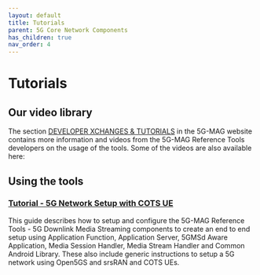 ```yaml
---
layout: default
title: Tutorials
parent: 5G Core Network Components
has_children: true
nav_order: 4
---
```

# Tutorials

## Our video library
The section [DEVELOPER XCHANGES & TUTORIALS](https://www.5g-mag.com/tutorials) in the 5G-MAG website contains more information and videos from the 5G-MAG Reference Tools developers on the usage of the tools. Some of the videos are also available here:

## Using the tools
### [Tutorial - 5G Network Setup with COTS UE](./5gnetwork.html)
This guide describes how to setup and configure the 5G-MAG Reference Tools - 5G Downlink Media Streaming components to create an end to end setup using Application Function, Application Server, 5GMSd Aware Application, Media Session Handler, Media Stream Handler and Common Android Library. These also include generic instructions to setup a 5G network using Open5GS and srsRAN and COTS UEs.
